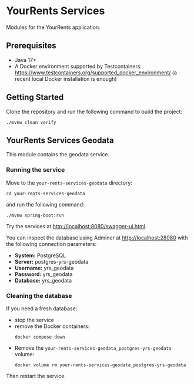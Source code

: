 # YourRents Services

Modules for the YourRents application.

## Prerequisites

- Java 17+
- A Docker environment supported by Testcontainers: <https://www.testcontainers.org/supported_docker_environment/> (a recent local Docker installation is enough)

## Getting Started

Clone the repository and run the following command to build the project:

```shell
./mvnw clean verify
```

## YourRents Services Geodata

This module contains the geodata service.

### Running the service

Move to the `your-rents-services-geodata` directory:

```shell
cd your-rents-services-geodata
```

and run the following command:

```shell
./mvnw spring-boot:run
```

Try the services at <http://localhost:8080/swagger-ui.html>.

You can inspect the database using Adminer at <http://localhost:28080> with the following connection parameters:

- **System:** PostgreSQL
- **Server:** postgres-yrs-geodata
- **Username:** yrs_geodata
- **Password:** yrs_geodata
- **Database:** yrs_geodata

### Cleaning the database

If you need a fresh database:

- stop the service
- remove the Docker containers:
     ```shell
     docker compose down
     ```
- Remove the `your-rents-services-geodata_postgres-yrs-geodata` volume:
     ```shell
     docker volume rm your-rents-services-geodata_postgres-yrs-geodata
     ```

Then restart the service.